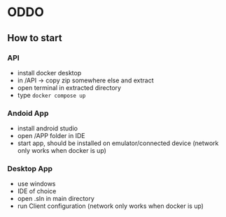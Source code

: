 # ODDO
## How to start
### API
- install docker desktop
- in /API -> copy zip somewhere else and extract
- open terminal in extracted directory
- type `docker compose up`

### Andoid App
- install android studio
- open /APP folder in IDE
- start app, should be installed on emulator/connected device
(network only works when docker is up)

### Desktop App
- use windows
- IDE of choice
- open .sln in main directory
- run Client configuration
(network only works when docker is up)
